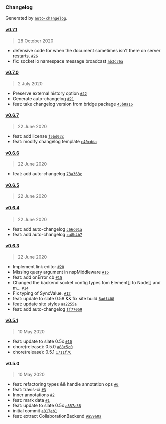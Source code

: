 ### Changelog

Generated by [`auto-changelog`](https://github.com/CookPete/auto-changelog).

#### [v0.7.1](https://github.com/cudr/slate-collaborative/compare/v0.7.0...v0.7.1)

> 28 October 2020

- defensive code for when the document sometimes isn't there on server restarts. [`#26`](https://github.com/cudr/slate-collaborative/pull/26)
- fix: socket io namespace message broadcast [`ab3c36a`](https://github.com/cudr/slate-collaborative/commit/ab3c36ab7dd7f24059c5d0864735c5892df98028)

#### [v0.7.0](https://github.com/cudr/slate-collaborative/compare/v0.6.7...v0.7.0)

> 2 July 2020

- Preserve external history option [`#22`](https://github.com/cudr/slate-collaborative/pull/22)
- Generate auto-changelog [`#21`](https://github.com/cudr/slate-collaborative/pull/21)
- feat: take changelog version from bridge package [`45b8a16`](https://github.com/cudr/slate-collaborative/commit/45b8a16ef57e582a617c7f6284de697a90e16030)

#### [v0.6.7](https://github.com/cudr/slate-collaborative/compare/v0.6.6...v0.6.7)

> 22 June 2020

- feat: add license [`f5bd03c`](https://github.com/cudr/slate-collaborative/commit/f5bd03cf27a1c620c69e6823b433963aea84610e)
- feat: modify changelog template [`c40cdda`](https://github.com/cudr/slate-collaborative/commit/c40cdda45d478b733f195058ef7b239bbb476aeb)

#### [v0.6.6](https://github.com/cudr/slate-collaborative/compare/v0.6.5...v0.6.6)

> 22 June 2020

- feat: add auto-changelog [`73a363c`](https://github.com/cudr/slate-collaborative/commit/73a363c8b3c0839046c255774580143eee6e1ee8)

#### [v0.6.5](https://github.com/cudr/slate-collaborative/compare/v0.6.4...v0.6.5)

> 22 June 2020

#### [v0.6.4](https://github.com/cudr/slate-collaborative/compare/v0.6.3...v0.6.4)

> 22 June 2020

- feat: add auto-changelog [`c66c01a`](https://github.com/cudr/slate-collaborative/commit/c66c01ac07d6e3ca59db765f45ce53868e103f31)
- feat: add auto-changelog [`ca8b4b7`](https://github.com/cudr/slate-collaborative/commit/ca8b4b741c79381e41319bf58a6980a30128be67)

#### [v0.6.3](https://github.com/cudr/slate-collaborative/compare/v0.5.1...v0.6.3)

> 22 June 2020

- Implement link editor [`#20`](https://github.com/cudr/slate-collaborative/pull/20)
- Missing query argument in nspMiddleware [`#16`](https://github.com/cudr/slate-collaborative/pull/16)
- feat: add onError cb [`#15`](https://github.com/cudr/slate-collaborative/pull/15)
- Changed the backend socket config types fom Element[] to Node[] and m… [`#14`](https://github.com/cudr/slate-collaborative/pull/14)
- Fix typing of SyncValue. [`#12`](https://github.com/cudr/slate-collaborative/pull/12)
- feat: update to slate 0.58 && fix site build [`6adf408`](https://github.com/cudr/slate-collaborative/commit/6adf4082dc9f81c52c779e23e6bbb8ebe6ef5e9d)
- feat: update site styles [`aa2255a`](https://github.com/cudr/slate-collaborative/commit/aa2255a03c605fbb6303298ef1ab462a088239d7)
- feat: add auto-changelog [`ff77059`](https://github.com/cudr/slate-collaborative/commit/ff77059a49402931e2d87a6e9b6d11d7549cb4c4)

#### [v0.5.1](https://github.com/cudr/slate-collaborative/compare/v0.5.0...v0.5.1)

> 10 May 2020

- feat: update to slate 0.5x [`#10`](https://github.com/cudr/slate-collaborative/pull/10)
- chore(release): 0.5.0 [`a88c5c0`](https://github.com/cudr/slate-collaborative/commit/a88c5c0ec967eeb107d2973f9c72537c537c830a)
- chore(release): 0.5.1 [`1711f76`](https://github.com/cudr/slate-collaborative/commit/1711f76f9b802c7d8369936a457f434d4b1f192b)

#### v0.5.0

> 10 May 2020

- feat: refactoring types && handle annotation ops [`#6`](https://github.com/cudr/slate-collaborative/pull/6)
- feat: travis-ci [`#3`](https://github.com/cudr/slate-collaborative/pull/3)
- Inner annotations [`#2`](https://github.com/cudr/slate-collaborative/pull/2)
- feat: mark data [`#1`](https://github.com/cudr/slate-collaborative/pull/1)
- feat: update to slate 0.5x [`a557a58`](https://github.com/cudr/slate-collaborative/commit/a557a58bda775107a37054bf4a8a697569308d48)
- initial commit [`a817eb1`](https://github.com/cudr/slate-collaborative/commit/a817eb1cebf296495099e67a7939e7a09f0e5b48)
- feat: extract CollaborationBackend [`9a59a0a`](https://github.com/cudr/slate-collaborative/commit/9a59a0ac34754f89dd7d8f7943b7073ad042e8bb)
